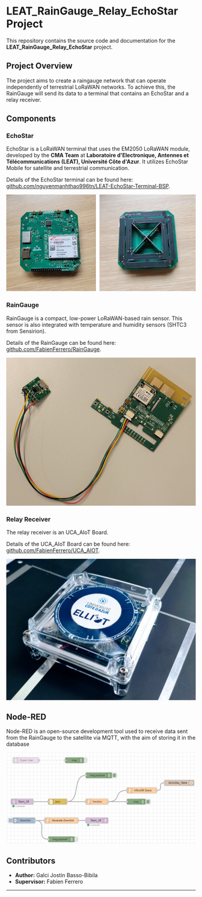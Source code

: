 # LEAT_RainGauge_Relay_EchoStar Project

This repository contains the source code and documentation for the **LEAT_RainGauge_Relay_EchoStar** project.

## Project Overview

The project aims to create a raingauge network that can operate independently of terrestrial LoRaWAN networks. To achieve this, the RainGauge will send its data to a terminal that contains an EchoStar and a relay receiver.

## Components

### EchoStar

EchoStar is a LoRaWAN terminal that uses the EM2050 LoRaWAN module, developed by the **CMA Team** at **Laboratoire d'Electronique, Antennes et Télécommunications (LEAT), Université Côte d'Azur**. It utilizes EchoStar Mobile for satellite and terrestrial communication.

Details of the EchoStar terminal can be found here: [github.com/nguyenmanhthao996tn/LEAT-EchoStar-Terminal-BSP](https://github.com/nguyenmanhthao996tn/LEAT-EchoStar-Terminal-BSP).

<img src="https://github.com/BASSO-Jostin/LEAT_RainGauge_Relay_EchoStar/blob/main/Picture/EchoStar.PNG">

### RainGauge

RainGauge is a compact, low-power LoRaWAN-based rain sensor. This sensor is also integrated with temperature and humidity sensors (SHTC3 from Sensirion).

Details of the RainGauge can be found here: [github.com/FabienFerrero/RainGauge](https://github.com/FabienFerrero/RainGauge).

![image](https://github.com/BASSO-Jostin/RainGauge_BLE/blob/main/Picture/RainGauge-connect_1.png)

### Relay Receiver

The relay receiver is an UCA_AIoT Board.

Details of the UCA_AIoT Board can be found here: [github.com/FabienFerrero/UCA_AIOT](https://github.com/FabienFerrero/UCA_AIOT).

![image](https://github.com/FabienFerrero/UCA_AIOT/blob/main/doc/board.jpg)

## Node-RED

Node-RED is an open-source development tool used to receive data sent from the RainGauge to the satellite via MQTT, with the aim of storing it in the database

<img src="https://github.com/BASSO-Jostin/LEAT_RainGauge_Relay_EchoStar/blob/main/Picture/Node_Red.PNG">

## Contributors

- **Author:** Galci Jostin Basso-Bibila
- **Supervisor:** Fabien Ferrero

---
